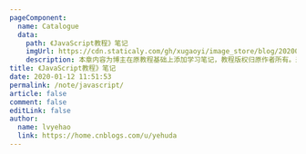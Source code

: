 ```yaml
---
pageComponent:
  name: Catalogue
  data:
    path: 《JavaScript教程》笔记
    imgUrl: https://cdn.staticaly.com/gh/xugaoyi/image_store/blog/20200112120340.png
    description: 本章内容为博主在原教程基础上添加学习笔记，教程版权归原作者所有。来源：<a href='https://wangdoc.com/javascript/' target='_blank'>JavaScript教程</a>
title: 《JavaScript教程》笔记
date: 2020-01-12 11:51:53
permalink: /note/javascript/
article: false
comment: false
editLink: false
author:
  name: lvyehao
  link: https://home.cnblogs.com/u/yehuda
---
```

